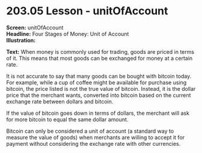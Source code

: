 # 203.05 Lesson - unitOfAccount

**Screen:** unitOfAccount\
**Headline:** Four Stages of Money: Unit of Account\
**Illustration:**

**Text:** When money is commonly used for trading, goods are priced in terms of it. This means that most goods can be exchanged for money at a certain rate.&#x20;

It is not accurate to say that many goods can be bought with bitcoin today. For example, while a cup of coffee might be available for purchase using bitcoin, the price listed is not the true value of bitcoin. Instead, it is the dollar price that the merchant wants, converted into bitcoin based on the current exchange rate between dollars and bitcoin.&#x20;

If the value of bitcoin goes down in terms of dollars, the merchant will ask for more bitcoin to equal the same dollar amount.&#x20;

Bitcoin can only be considered a unit of account (a standard way to measure the value of goods) when merchants are willing to accept it for payment without considering the exchange rate with other currencies.
